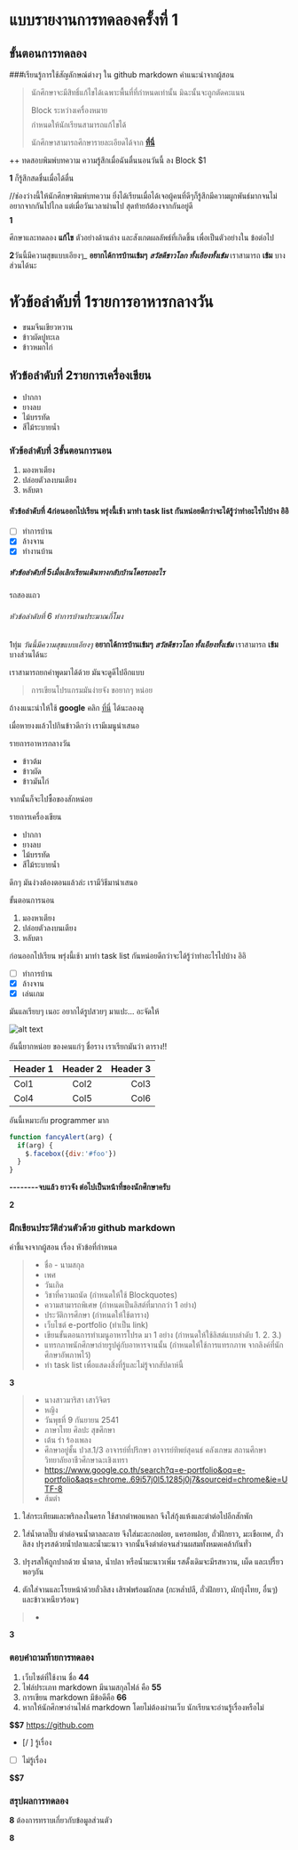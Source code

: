 # แบบรายงานการทดลองครั้งที่ 1

## ขั้นตอนการทดลอง

###เรียนรู้การใช้สัญลักษณ์ต่างๆ ใน github markdown
คำแนะนำจากผู้สอน
> นักศึกษาจะมีสิทธิ์แก้ไขได้เฉพาะพื้นที่ที่กำหนดเท่านั้น มิฉะนั้นจะถูกตัดคะแนน
> 
> Block ระหว่างเครื่องหมาย $$$$ กำหนดให้นักเรียนสามารถแก้ไขได้
> 
> นักศึกษาสามารถศึกษารายละเอียดได้จาก **[ที่นี่](https://ankworld.github.io/2017-10-3-How_to_Write_Github_Markdown.html)**

++ ทดสอบพิมพ์บทความ ความรู้สึกเมื่อฉันตื่นนอนวันนี้ ลง Block $1

**$$$$1** 
ก็รู้สึกสดชื่นเมื่อได้ตื่น

//ช่องว่างนี้ให้นักศึกษาพิมพ์บทความ
ยิ่งได้เรียนเมื่อได้เจอผู้คนที่ดีๆก็รู้สึกมีความผูกพันธ์มากจนไม่อยากจากกันไปไกล แต่เมื่อวันเวลาผ่านไป สุดท้ายก้ต้องจากกันอยู่ดี
**$$$$1**

ศึกษาและทดลอง **แก้ไข** ตัวอย่างด้านล่าง และสังเกตผลลัพธ์ที่เกิดขึ้น เพื่อเป็นตัวอย่างใน ข้อต่อไป

**$$$$2**วันนี้มีความสุขแบบเอียงๆ_
**อยากได้การบ้านเข้มๆ**
**_สวัสดีชาวโลก ทั้งเอียงทั้งเข้ม_**
เราสามารถ **เข้ม** บางส่วนได้นะ

# หัวข้อลำดับที่ 1รายการอาหารกลางวัน
- ขนมจีนเขียวหวาน
- ข้าวผัดปูทะเล
- ข้าวหมกไก่
## หัวข้อลำดับที่ 2รายการเครื่องเขียน
* ปากกา
* ยางลบ
* ไม้บรรทัด
* สีไม้ระบายน้ำ

### หัวข้อลำดับที่ 3ขั้นตอนการนอน
1. มองหาเตียง
2. ปล่อยตัวลงบนเตียง
3. หลับตา
#### หัวข้อลำดับที่ 4ก่อนออกไปเรียน พรุ่งนี้เช้า มาทำ task list กันหน่อยดีกว่าจะได้รู้ว่าทำอะไรไปบ้าง อิอิ

- [ ] ทำการบ้าน
- [x] ล้างจาน
- [x] ทำงานบ้าน
##### หัวข้อลำดับที่ 5เมื่อเลิกเรียนเดินทางกลับบ้านโดยรถอะไร
 รถสองแถว
###### หัวข้อลำดับที่ 6 ทำการบ้านประมาณกี่โมง
1ทุ่ม
_วันนี้มีความสุขแบบเอียงๆ_
**อยากได้การบ้านเข้มๆ**
**_สวัสดีชาวโลก ทั้งเอียงทั้งเข้ม_**
เราสามารถ **เข้ม** บางส่วนได้นะ

เราสามารถยกคำพูดมาได้ด้วย มันจะดูดีไปอีกแบบ
> การเขียนโปรแกรมมันง่ายจัง ขอยากๆ หน่อย

ถ้างงแนะนำให้ใช้ **google** คลิก [ที่นี่](https://www.google.co.th) ได้นะลองดู

เมื่อหายงงแล้วไปกินข้าวดีกว่า เรามีเมนูนำเสนอ

รายการอาหารกลางวัน
- ข้าวต้ม
- ข้าวผัด
- ข้าวมันไก่

จากนั้นก็จะไปซื้อของสักหน่อย

รายการเครื่องเขียน
* ปากกา
* ยางลบ
* ไม้บรรทัด
* สีไม้ระบายน้ำ

ดึกๆ มันง่วงต้องตอนแล้วล่ะ เรามีวิธีมานำเสนอ

ขั้นตอนการนอน
1. มองหาเตียง
2. ปล่อยตัวลงบนเตียง
3. หลับตา

ก่อนออกไปเรียน พรุ่งนี้เช้า มาทำ task list กันหน่อยดีกว่าจะได้รู้ว่าทำอะไรไปบ้าง อิอิ

- [ ] ทำการบ้าน
- [x] ล้างจาน
- [x] เล่นเกม

มันแลเรียบๆ เนอะ อยากได้รูปสวยๆ มาแปะ... อะจัดให้

![alt text](https://scontent.fbkk5-6.fna.fbcdn.net/v/t1.0-9/20155972_1222776067867584_8222141954943801824_n.jpg?oh=4ecb5096824d2af420a7d68bd1d16323&oe=5A7D4107)

อันนี้ยากหน่อย ของคนแก่ๆ ชื่อราง เราเรียกมันว่า ตาราง!!

| Header 1 | Header 2 | Header 3 |
|----------|:--------:|---------:|
|Col1      |   Col2   |   Col3   |
|Col4      |   Col5   |   Col6   |

อันนี้เหมาะกับ programmer มาก

```javascript
function fancyAlert(arg) {
  if(arg) {
    $.facebox({div:'#foo'})
  }
}
```

**--------จบแล้ว ยาวจัง ต่อไปเป็นหน้าที่ของนักศึกษาครับ**

**$$$$2**


### ฝึกเขียนประวัติส่วนตัวด้วย github markdown
คำชี้แจงจากผู้สอน เรื่อง หัวข้อที่กำหนด
> - ชื่อ - นามสกุล
> - เพศ
> - วันเกิด
> - วิชาที่ความถนัด (กำหนดให้ใช้ Blockquotes)
> - ความสามารถพิเศษ (กำหนดเป็นลิสต์ที่มากกว่า 1 อย่าง)
> - ประวัติการศึกษา (กำหนดให้ใช้ตาราง)
> - เว็บไซต์ e-portfolio (ทำเป็น link)
> - เขียนขั้นตอนการทำเมนูอาหารโปรด มา 1 อย่าง (กำหนดให้ใช้ลิสต์แบบลำดับ 1. 2. 3.)
> - แทรกภาพนักศึกษาถ่ายรูปคู่กับอาหารจานนั้น (กำหนดให้ใช้การแทรกภาพ จากลิงค์ที่นักศึกษาอัพภาพไว้)
> - ทำ task list เพื่อแสดงสิ่งที่รู้และไม่รู้จากสัปดาห์นี้

**$$$$3**
> - นางสาวมาริสา เสาวิจิตร
> - หญิง
> - วันพุธที่ 9 กันยายน 2541
> - ภาษาไทย ศิลปะ สุขศึกษา
> - เต้น รำ ร้องเพลง
> - ศึกษาอยู่ชั้น ปวส.1/3 อาจารย์ที่ปรึกษา อาจารย์ทิพย์สุคนธ์ คลังเกษม สถานศึกษา วิทยาลัยอาชีวศึกษาฉะเชิงเทรา
> - https://www.google.co.th/search?q=e-portfolio&oq=e-portfolio&aqs=chrome..69i57j0l5.1285j0j7&sourceid=chrome&ie=UTF-8
> - ส้มตำ 
1. ใส่กระเทียมและพริกลงในครก ใช้สากตำพอแหลก จึงใส่กุ้งแห้งและตำต่อไปอีกสักพัก
 
2. ใส่น้ำตาลปี๊บ ตำต่อจนน้ำตาลละลาย จึงใส่มะละกอฝอย, แครอทฝอย, ถั่วฝักยาว, มะเขือเทศ, ถั่วลิสง ปรุงรสด้วยน้ำปลาและน้ำมะนาว จากนั้นจึงตำต่อจนส่วนผสมทั้งหมดเคล้ากันทั่ว
3. ปรุงรสให้ถูกปากด้วย น้ำตาล, น้ำปลา หรือน้ำมะนาวเพิ่ม รสดั้งเดิมจะมีรสหวาน, เผ็ด และเปรี้ยวพอๆกัน
 
4. ตักใส่จานและโรยหน้าด้วยถั่วลิสง เสิรฟพร้อมผักสด (กะหล่ำปลี, ถั่วฝักยาว, ผักบุ้งไทย, อื่นๆ) และข้าวเหนียวร้อนๆ
> -  
**$$$$3**

### ตอบคำถามท้ายการทดลอง

1. เว็บไซต์ที่ใช้งาน ชื่อ **$4    4$**
2. ไฟล์ประเภท markdown มีนามสกุลไฟล์ คือ **$5   5$**
3. การเขียน markdown มีข้อดีคือ **$6   6$** 
4. หากให้นักศึกษาอ่านไฟล์ markdown โดยไม่ต้องผ่านเว็บ นักเรียนจะอ่านรู้เรื่องหรือไม่ 

**$$7** 
https://github.com
- [/ ] รู้เรื่อง  
- [ ] ไม่รู้เรื่อง

**$$7** 

### สรุปผลการทดลอง

**$$$$8**
ต้องการทราบเกี่ยวกับข้อมูลส่วนตัว 

**$$$$8**
